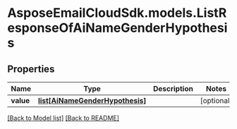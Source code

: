 # AsposeEmailCloudSdk.models.ListResponseOfAiNameGenderHypothesis

## Properties
Name | Type | Description | Notes
------------ | ------------- | ------------- | -------------
**value** |[**list[AiNameGenderHypothesis]**](AiNameGenderHypothesis.md) | |[optional] 




[[Back to Model list]](Models.md) [[Back to README]](README.md)

